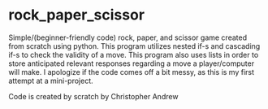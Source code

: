# rock_paper_scissor
Simple/(beginner-friendly code) rock, paper, and scissor game created from scratch using python.
This program utilizes nested if-s and cascading if-s to check the validity of a move.
This program also uses lists in order to store anticipated relevant responses regarding a move a player/computer will make.
I apologize if the code comes off a bit messy, as this is my first attempt at a mini-project.

Code is created by scratch by Christopher Andrew
